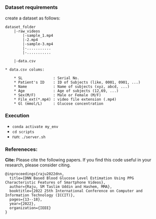 # 



### Dataset requirements

create a dataset as follows:
 
```
dataset_folder
    |-raw_videos
        |-sample_1.mp4
        |-2.mp4
        |-sample-3.mp4
        |-...........
        |-...........

    |-data.csv

```

```
* data.csv colums:

    * SL              : Serial No.
    * Patient's ID    : ID of Subjects (like, 0001, 0901, ...)
    * Name            : Name of subjects (xyz, abcd, ...)
    * Age             : Age of subjects (12,69, ...)
    * Sex(M/F)        : Male or Female (M/F)
    * File_ext(*.mp4) : video file extension (.mp4)
    * Gl (mmol/L)     : Glucose concentration
```

### Execution
- ```conda activate my_env```
- ```cd scripts```
- run: ```./server.sh```

### Refereneces:

**Cite:** Please cite the following papers. If you find this code useful in your research, please consider citing.
```
@inproceedings{raju2022dnn,
  title={DNN Based Blood Glucose Level Estimation Using PPG Characteristic Features of Smartphone Videos},
  author={Raju, SM Taslim Uddin and Hashem, MMA},
  booktitle={2022 25th International Conference on Computer and Information Technology (ICCIT)},
  pages={13--18},
  year={2022},
  organization={IEEE}
}
```
